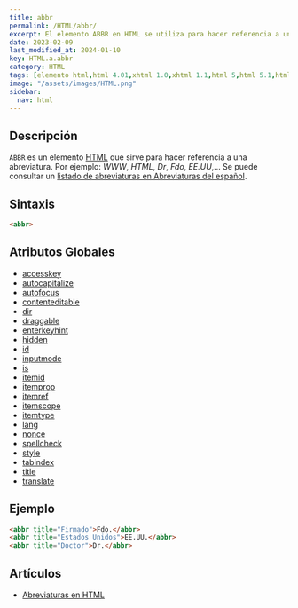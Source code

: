 ```yaml
---
title: abbr
permalink: /HTML/abbr/
excerpt: El elemento ABBR en HTML se utiliza para hacer referencia a una abreviatura. Permite referirse a palabras como WWW, HTML, Dr, Fdo, EE.UU, entre otras.
date: 2023-02-09
last_modified_at: 2024-01-10
key: HTML.a.abbr
category: HTML
tags: [elemento html,html 4.01,xhtml 1.0,xhtml 1.1,html 5,html 5.1,html 5.2]
image: "/assets/images/HTML.png"
sidebar:
  nav: html
---
```


## Descripción


`ABBR` es un elemento [HTML](https://www.manualweb.net/html/) que sirve para hacer referencia a una abreviatura. Por ejemplo: _WWW_, _HTML_, _Dr_, _Fdo_, _EE.UU_,… Se puede consultar un [listado de abreviaturas en Abreviaturas del español](http://dropby.com/Genealogia/abreviaturas.html)**.**


## Sintaxis


```html
<abbr>
```


## Atributos Globales

- [accesskey](/HTML/accesskey/)
- [autocapitalize](/HTML/autocapitalize/)
- [autofocus](/HTML/autofocus/)
- [contenteditable](/HTML/contenteditable/)
- [dir](/HTML/dir/)
- [draggable](/HTML/draggable/)
- [enterkeyhint](/HTML/enterkeyhint/)
- [hidden](/HTML/hidden/)
- [id](https://www.w3api.com/HTML/id/)
- [inputmode](/HTML/inputmode/)
- [is](/HTML/is/)
- [itemid](/HTML/itemid/)
- [itemprop](/HTML/itemprop/)
- [itemref](/HTML/itemref/)
- [itemscope](/HTML/itemscope/)
- [itemtype](/HTML/itemtype/)
- [lang](/HTML/lang/)
- [nonce](/HTML/nonce/)
- [spellcheck](/HTML/spellcheck/)
- [style](/HTML/style/)
- [tabindex](/HTML/tabindex/)
- [title](/HTML/title/)
- [translate](/HTML/translate/)

## Ejemplo


```html
<abbr title="Firmado">Fdo.</abbr>
<abbr title="Estados Unidos">EE.UU.</abbr>
<abbr title="Doctor">Dr.</abbr>
```


## Artículos

- [Abreviaturas en HTML](http://lineadecodigo.com/html/abreviaturas-en-html/)
